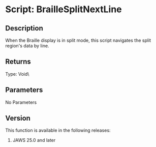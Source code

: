 # Script: BrailleSplitNextLine

## Description

When the Braille display is in split mode, this script navigates the
split region\'s data by line.

## Returns

Type: Void\

## Parameters

No Parameters

## Version

This function is available in the following releases:

1.  JAWS 25.0 and later

